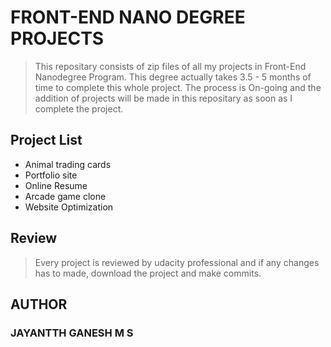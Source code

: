 # FRONT-END NANO DEGREE PROJECTS
> This repositary consists of zip files of all my projects in Front-End Nanodegree Program. This degree actually takes 3.5 - 5 months of time to complete this whole project. The process is On-going and the addition of projects will be made in this repositary as soon as I complete the project.

## Project List
- Animal trading cards
- Portfolio site
- Online Resume
- Arcade game clone
- Website Optimization

## Review
> Every project is reviewed by udacity professional and if any changes has to made, download the project and make commits.

## AUTHOR
### JAYANTTH GANESH M S
  
